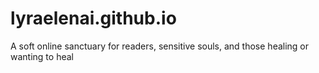 # lyraelenai.github.io
A soft online sanctuary for readers, sensitive souls, and those healing or wanting to heal 
